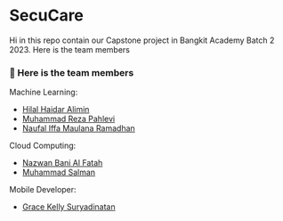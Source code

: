 # SecuCare
Hi in this repo contain our Capstone project in Bangkit Academy Batch 2 2023.
Here is the team members

### 🥳 Here is the team members
Machine Learning:
- [Hilal Haidar Alimin](https://github.com/Hildone)
- [Muhammad Reza Pahlevi](https://github.com/rezaphahlevi)
- [Naufal Iffa Maulana Ramadhan](https://github.com/Naufaliffa)

Cloud Computing:
- [Nazwan Bani Al Fatah](https://github.com/nazwan14)
- [Muhammad Salman](https://github.com/)

Mobile Developer:
- [Grace Kelly Suryadinatan](https://github.com/gracekells)
